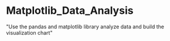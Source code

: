 # Matplotlib_Data_Analysis
"Use the pandas and matplotlib library analyze data and build the visualization chart"
